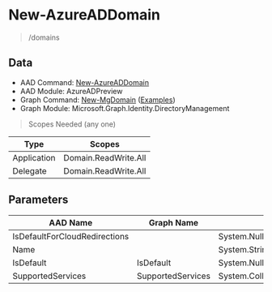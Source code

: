 # New-AzureADDomain

> /domains

## Data

+ AAD Command: [New-AzureADDomain](https://docs.microsoft.com/en-us/powershell/module/AzureADPreview/New-AzureADDomain)
+ AAD Module: AzureADPreview
+ Graph Command: [New-MgDomain](https://docs.microsoft.com/en-us/powershell/module/Microsoft.Graph.Identity.DirectoryManagement/New-MgDomain) ([Examples](https://github.com/orgs/msgraph/discussions?discussions_q=New-MgDomain))
+ Graph Module: Microsoft.Graph.Identity.DirectoryManagement

> Scopes Needed (any one)

|Type|Scopes|
|---|---|
|Application|Domain.ReadWrite.All|
|Delegate|Domain.ReadWrite.All|

## Parameters

|AAD Name|Graph Name|AAD Type|Graph Type|Infos|
|---|---|---|---|---|
|IsDefaultForCloudRedirections||System.Nullable/System.Boolean|||
|Name||System.String|||
|IsDefault|IsDefault|System.Nullable/System.Boolean|System.Management.Automation.SwitchParameter||
|SupportedServices|SupportedServices|System.Collections.Generic.List/System.String|System.String[]||

